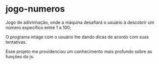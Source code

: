 # jogo-numeros

Jogo de adivinhação, onde a máquina desafiará o usuário à descobrir um número específico entre 1 a 100;

O programa intage com o usuário lhe dando dicas de acordo com suas tentativas.

Esse projeto me providenciou um conhecimento mais profundo sobre as funções do js.
